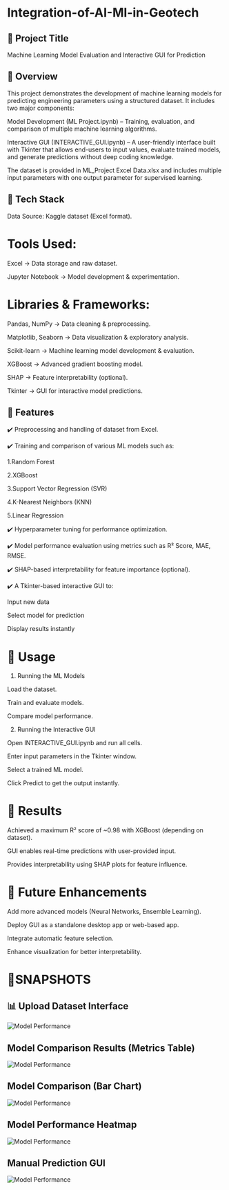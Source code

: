 # Integration-of-AI-Ml-in-Geotech

## 🔹 Project Title

Machine Learning Model Evaluation and Interactive GUI for Prediction

## 🔹 Overview

This project demonstrates the development of machine learning models for predicting engineering parameters using a structured dataset. It includes two major components:

Model Development (ML Project.ipynb) – Training, evaluation, and comparison of multiple machine learning algorithms.

Interactive GUI (INTERACTIVE_GUI.ipynb) – A user-friendly interface built with Tkinter that allows end-users to input values, evaluate trained models, and generate predictions without deep coding knowledge.

The dataset is provided in ML_Project Excel Data.xlsx and includes multiple input parameters with one output parameter for supervised learning.

## 🔹 Tech Stack

Data Source: Kaggle dataset (Excel format).

# Tools Used:

Excel → Data storage and raw dataset.

Jupyter Notebook → Model development & experimentation.

# Libraries & Frameworks:

Pandas, NumPy → Data cleaning & preprocessing.

Matplotlib, Seaborn → Data visualization & exploratory analysis.

Scikit-learn → Machine learning model development & evaluation.

XGBoost → Advanced gradient boosting model.

SHAP → Feature interpretability (optional).

Tkinter → GUI for interactive model predictions.

## 🔹 Features

✔️ Preprocessing and handling of dataset from Excel.

✔️ Training and comparison of various ML models such as:

  1.Random Forest

  2.XGBoost

  3.Support Vector Regression (SVR)

  4.K-Nearest Neighbors (KNN)

  5.Linear Regression

✔️ Hyperparameter tuning for performance optimization.

✔️ Model performance evaluation using metrics such as R² Score, MAE, RMSE.

✔️ SHAP-based interpretability for feature importance (optional).

✔️ A Tkinter-based interactive GUI to:

Input new data

Select model for prediction

Display results instantly

# 🔹 Usage
1. Running the ML Models

Load the dataset.

Train and evaluate models.

Compare model performance.

2. Running the Interactive GUI

Open INTERACTIVE_GUI.ipynb and run all cells.

Enter input parameters in the Tkinter window.

Select a trained ML model.

Click Predict to get the output instantly.

# 🔹 Results

Achieved a maximum R² score of ~0.98 with XGBoost (depending on dataset).

GUI enables real-time predictions with user-provided input.

Provides interpretability using SHAP plots for feature influence.

# 🔹 Future Enhancements

Add more advanced models (Neural Networks, Ensemble Learning).

Deploy GUI as a standalone desktop app or web-based app.

Integrate automatic feature selection.

Enhance visualization for better interpretability.

# 🔹SNAPSHOTS 

## 📊  Upload Dataset Interface

![Model Performance](https://github.com/Anil-Korumilli/Integration-of-AI-Ml-in-Geotech/blob/main/Snapshot%20of%20uploading%20data.png)

## Model Comparison Results (Metrics Table)   

![Model Performance](https://github.com/Anil-Korumilli/Integration-of-AI-Ml-in-Geotech/blob/main/Snapshot%20of%20Model%20comparison%20Results.png)

## Model Comparison (Bar Chart)  

![Model Performance](https://github.com/Anil-Korumilli/Integration-of-AI-Ml-in-Geotech/blob/main/Snapshot%20of%20Bar%20chart%20comparison.png)

## Model Performance Heatmap  

![Model Performance](https://github.com/Anil-Korumilli/Integration-of-AI-Ml-in-Geotech/blob/main/Snapshot%20of%20heatmap%20matrix.png)

## Manual Prediction GUI  

![Model Performance](https://github.com/Anil-Korumilli/Integration-of-AI-Ml-in-Geotech/blob/main/Snapshot%20of%20manual%20prediction.png)
